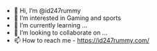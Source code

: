 - 👋 Hi, I’m @id247rummy
- 👀 I’m interested in Gaming and sports
- 🌱 I’m currently learning ...
- 💞️ I’m looking to collaborate on ...
- 📫 How to reach me - https://id247rummy.com/

<!---
id247rummy/id247rummy is a ✨ special ✨ repository because its `README.md` (this file) appears on your GitHub profile.
You can click the Preview link to take a look at your changes.
--->
